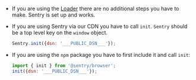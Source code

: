  - If you are using the <a href="#TODO">Loader</a> there are no additional steps you have to make. Sentry is set up and works.

 - If you are using Sentry via our CDN you have to call `init`. `Sentry` should be a top level key on the `window` object.

    ```javascript
    Sentry.init({dsn: '___PUBLIC_DSN___'});
    ```

- If you are using the `npm` package you have to first include it and call `init`:

    ```javascript
    import { init } from '@sentry/browser';
    init({dsn: '___PUBLIC_DSN___'});
    ```
